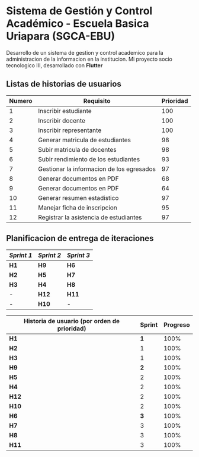 # Sistema de Gestión y Control Académico - Escuela Basica Uriapara (SGCA-EBU)

Desarrollo de un sistema de gestion y control academico para la administracion de la informacion en la institucion. Mi proyecto socio tecnologico III, desarrollado con **Flutter**

## Listas de historias de usuarios
| Numero | Requisito | Prioridad |
| ----------- | ----------- | ------------| 
| 1 | Inscribir estudiante | 100 |
| 2 | Inscribir docente | 100 |
| 3 | Inscribir representante | 100 |
| 4 | Generar matricula de estudiantes | 98 |
| 5 | Subir matricula de docentes | 98 |
| 6 | Subir rendimiento de los estudiantes | 93 |
| 7 | Gestionar la informacion de los egresados | 97 |
| 8 | Generar documentos en PDF | 68 |
| 9 | Generar documentos en PDF | 64 |
| 10 | Generar resumen estadistico | 97 |
| 11 | Manejar ficha de inscripcion | 95 |
| 12 | Registrar la asistencia de estudiantes | 97 |


## Planificacion de entrega de iteraciones
| **_Sprint 1_**| **_Sprint 2_**  | **_Sprint 3_** |
| ----------- | ----------- | ------------| 
| **H1** | **H9** | **H6** |
| **H2** | **H5** | **H7** |
| **H3** | **H4** | **H8** |
| - | **H12** | **H11** |
| - | **H10** | - |


| Historia de usuario (por orden de prioridad)| Sprint | Progreso |
| ----------- | ----------- | ----------- |
|**H1**|**1**| 100% |
|**H2**|1| 100%|
|**H3**|1| 100% |
|**H9**|**2**| 100% |
|**H5**|2| 100% |
|**H4**|2| 100% |
|**H12**|2| 100% |
|**H10**|2| 100% |
|**H6**|**3**| 100%|
|**H7**|3| 100% |
|**H8**|3| 100% |
|**H11**|3| 100%|
